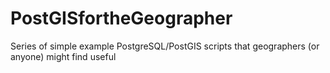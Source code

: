 # PostGISfortheGeographer
Series of simple example PostgreSQL/PostGIS scripts that geographers (or anyone) might find useful

